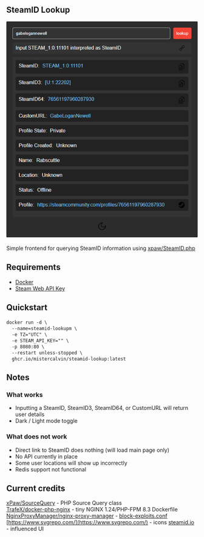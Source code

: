 ## SteamID Lookup
![SteamID](images/steamid_lookup.png)  
\
Simple frontend for querying SteamID information using [xpaw/SteamID.php](https://github.com/xPaw/SteamID.php)

## Requirements
- [Docker](https://docs.docker.com/engine/install/)  
- [Steam Web API Key](https://steamcommunity.com/dev)  

## Quickstart
```
docker run -d \
  --name=steamid-lookupm \
  -e TZ="UTC" \
  -e STEAM_API_KEY="" \
  -p 8080:80 \
  --restart unless-stopped \
  ghcr.io/mistercalvin/steamid-lookup:latest
  ```

## Notes
### What works
- Inputting a SteamID, SteamID3, SteamID64, or CustomURL will return user details
- Dark / Light mode toggle

### What does not work
- Direct link to SteamID does nothing (will load main page only)
- No API currently in place
- Some user locations will show up incorrectly
- Redis support not functional

## Current credits
[xPaw/SourceQuery](https://github.com/xPaw/PHP-Source-Query) - PHP Source Query class  
[TrafeX/docker-php-nginx](https://github.com/TrafeX/docker-php-nginx) - tiny NGINX 1.24/PHP-FPM 8.3 Dockerfile 
[NginxProxyManager/nginx-proxy-manager](https://github.com/NginxProxyManager/nginx-proxy-manager) - [block-exploits.conf](docker/nginx/config/conf.d/include/block-exploits.conf)  
[https://www.svgrepo.com/](https://www.svgrepo.com/) - icons
[steamid.io](https://steamid.io/lookup) - influenced UI
